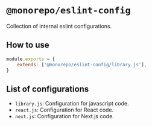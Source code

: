 # `@monorepo/eslint-config`

Collection of internal eslint configurations.

## How to use

```js
module.exports = {
	extends: ['@monorepo/eslint-config/library.js'],
}
```

## List of configurations

- `library.js`: Configuration for javascript code.
- `react.js`: Configuration for React code.
- `next.js`: Configuration for Next.js code.
